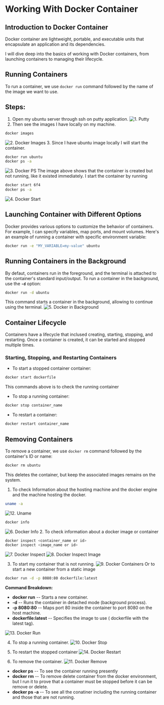 # Working With Docker Container

## Introduction to Docker Container

Docker container are lightweight, portable, and executable units that encapsulate an application and its dependencies. 

I will dive deep into the basics of working with Docker containers, from launching containers to managing their lifecycle.

## Running Containers
To run a container, we use `docker run` command followed by the name of the image we want to use.

## Steps:
1. Open my ubuntu server through ssh on putty application.
![1. Putty](./IMG/1.%20Putty.png)
2. Then see the images I have locally on my machine.
```bash
docker images
```
![2. Docker Images](./IMG/2.%20Docker%20Images.png)
3. Since I have ubuntu image locally I will start the container.
```bash
docker run ubuntu
docker ps -a
```
![3. Docker PS](./IMG/3.%20Docker%20PS.png)
The image above shows that the container is created but not running, like it existed immediately. 
I start the container by running
```bash
docker start 6f4
docker ps -a
```
![4. Docker Start](./IMG/4.%20Docker%20Start.png)

## Launching Container with Different Options
Docker provides various options to customize the behavior of containers. For example, I can specify variables, map ports, and mount volumes. Here's an example of running a container with specific environment variable:
```bash
docker run -e "MY_VARIABLE=my-value" ubuntu
```
## Running Containers in the Background
By defaut, containers run in the foreground, and the terminal is attached to the container's standard input/output. To run a container in the background, use the **`-d`** option:
```bash
docker run -d ubuntu
```
This command starts a container in the background, allowing to continue using the terminal.
![5. Docker in Background](./IMG/5.%20Docker%20in%20Background.png)

## Container Lifecycle
Containers have a lifecycle that inclused creating, starting, stopping, and restarting. Once a container is created, it can be started and stopped multiple times.

### Starting, Stopping, and Restarting Containers

- To start a stopped container container:
```bash
docker start dockerfile
```
This commands above is to check the running container 
- To stop a running container:
```bash
docker stop container_name
```
- To restart a container:
```bash
docker restart container_name
```

## Removing Containers
To remove a container, we use `docker rm` command followed by the container's ID or name:
```bash
docker rm ubuntu
```
This deletes the container, but keep the associated images remains on the system.

1. To check Information about the hosting machine and the docker engine and the machine hosting the docker.
```bash
uname -a
```
![12. Uname](./IMG/12.%20Uname.png)
```bash
docker info
```
![6. Docker Info](./IMG/6.%20Docker%20Info.png)
2. To check information about a docker image or container
```bash
docker inspect <container_name or id>
docker inspect <image_name or id>
```
![7. Docker Inspect](./IMG/7.%20Docker%20Inspect.png)
![8. Docker Inspect Image](./IMG/8.%20Docker%20Inspect%20Image.png)

3. To start my container that is not running.
![9. Docker Containers](./IMG/9.%20Docker%20Containers.png)
Or to start a new container from a static image
```bash
docker run -d -p 8080:80 dockerfile:latest
```
**Command Breakdown:**
- **docker run** -- Starts a new container.
- **-d** -- Runs the container in detached mode (background process).
- **-p 8080:80** --  Maps port 80 inside the container to port 8080 on the host machine.
- **dockerfile:latest** -- Specifies the image to use ( dockerfile with the latest tag).

![13. Docker Run](./IMG/13.%20Docker%20Run.png)

4. To stop a running container.
![10. Docker Stop](./IMG/10.%20Docker%20Stop.png)

5. To restart the stopped container
![14. Docker Restart](./IMG/14.%20Docker%20Restart.png)

6. To remove the container.
![11. Docker Remove](./IMG/11.%20Docker%20Remove.png)
- **docker ps** -- To see the container running presently
- **docker rm** -- To remove delete container from the docker environment, but I run it to prove that a container must be stopped before it can be remove or delete.
- **docker ps -a** -- To see all the conatiner including the running container and those that are not running.
